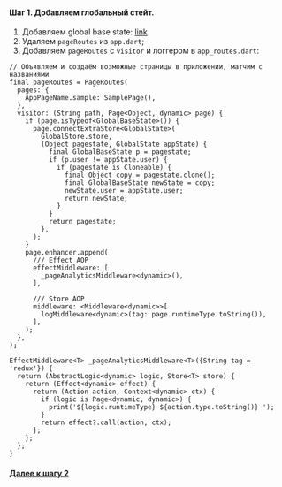 #### Шаг 1. Добавляем глобальный стейт. 
1. Добавляем global base state: [link](https://github.com/iVirn/flutter_chat_app_steps/tree/master/1.%20Add%20Global%20State/global_state)
2. Удаляем `pageRoutes` из `app.dart`;
3. Добавляем `pageRoutes` с `visitor` и логгером в `app_routes.dart`: 
```
// Объявляем и создаём возможные страницы в приложении, матчим с названиями
final pageRoutes = PageRoutes(
  pages: {
    AppPageName.sample: SamplePage(),
  },
  visitor: (String path, Page<Object, dynamic> page) {
    if (page.isTypeof<GlobalBaseState>()) {
      page.connectExtraStore<GlobalState>(
        GlobalStore.store,
        (Object pagestate, GlobalState appState) {
          final GlobalBaseState p = pagestate;
          if (p.user != appState.user) {
            if (pagestate is Cloneable) {
              final Object copy = pagestate.clone();
              final GlobalBaseState newState = copy;
              newState.user = appState.user;
              return newState;
            }
          }
          return pagestate;
        },
      );
    }
    page.enhancer.append(
      /// Effect AOP
      effectMiddleware: [
        _pageAnalyticsMiddleware<dynamic>(),
      ],

      /// Store AOP
      middleware: <Middleware<dynamic>>[
        logMiddleware<dynamic>(tag: page.runtimeType.toString()),
      ],
    );
  },
);

EffectMiddleware<T> _pageAnalyticsMiddleware<T>({String tag = 'redux'}) {
  return (AbstractLogic<dynamic> logic, Store<T> store) {
    return (Effect<dynamic> effect) {
      return (Action action, Context<dynamic> ctx) {
        if (logic is Page<dynamic, dynamic>) {
          print('${logic.runtimeType} ${action.type.toString()} ');
        }
        return effect?.call(action, ctx);
      };
    };
  };
}
```

#### [Далее к шагу 2](https://github.com/iVirn/flutter_chat_app_steps/tree/master/2.%20Add%20Login)